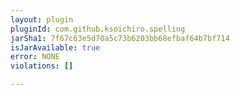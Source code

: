 ```yaml
---
layout: plugin
pluginId: com.github.ksoichiro.spelling
jarSha1: 7f67c63e5d70a5c73b6203bb68efbaf64b7bf714
isJarAvailable: true
error: NONE
violations: []

---
```

